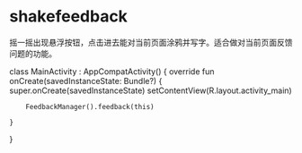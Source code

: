 # shakefeedback

摇一摇出现悬浮按钮，点击进去能对当前页面涂鸦并写字。适合做对当前页面反馈问题的功能。

class MainActivity : AppCompatActivity() {
    override fun onCreate(savedInstanceState: Bundle?) {
        super.onCreate(savedInstanceState)
        setContentView(R.layout.activity_main)

        FeedbackManager().feedback(this)

    }

}

